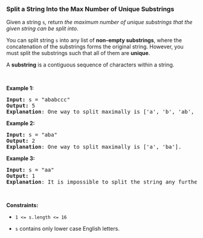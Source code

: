 
<h3>Split a String Into the Max Number of Unique Substrings</h3>
<div><p>Given a string <code>s</code><var>,</var> return <em>the maximum number of unique substrings that the given string can be split into</em>.</p>
<p>You can split string <code>s</code> into any list of <strong>non-empty substrings</strong>, where the concatenation of the substrings forms the original string. However, you must split the substrings such that all of them are <strong>unique</strong>.</p>
<p>A <strong>substring</strong> is a contiguous sequence of characters within a string.</p>
<p> </p>
<p><strong>Example 1:</strong></p>
<pre><strong>Input:</strong> s = "ababccc"
<strong>Output:</strong> 5
<strong>Explanation</strong>: One way to split maximally is ['a', 'b', 'ab', 'c', 'cc']. Splitting like ['a', 'b', 'a', 'b', 'c', 'cc'] is not valid as you have 'a' and 'b' multiple times.
</pre>
<p><strong>Example 2:</strong></p>
<pre><strong>Input:</strong> s = "aba"
<strong>Output:</strong> 2
<strong>Explanation</strong>: One way to split maximally is ['a', 'ba'].
</pre>
<p><strong>Example 3:</strong></p>
<pre><strong>Input:</strong> s = "aa"
<strong>Output:</strong> 1
<strong>Explanation</strong>: It is impossible to split the string any further.
</pre>
<p> </p>
<p><strong>Constraints:</strong></p>
<ul>
<li>
<p><code>1 &lt;= s.length &lt;= 16</code></p>
</li>
<li>
<p><code>s</code> contains only lower case English letters.</p>
</li>
</ul>
</div>
